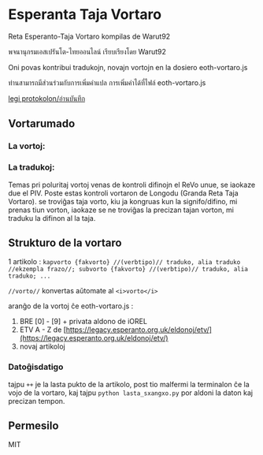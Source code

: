 # Esperanta Taja Vortaro

Reta Esperanto-Taja Vortaro kompilas de Warut92

พจนานุกรมเอสเปรันโต-ไทยออนไลน์ เรียบเรียงโดย Warut92

Oni povas kontribui tradukojn, novajn vortojn en la dosiero eoth-vortaro.js

ท่านสามารถมีส่วนร่วมกับการเพิ่มคำแปล การเพิ่มคำได้ที่ไฟล์ eoth-vortaro.js

[legi protokolon/อ่านบันทึก](./log.txt)

## Vortarumado

### La vortoj: 

### La tradukoj:

Temas pri poluritaj vortoj venas de kontroli difinojn el ReVo unue, se iaokaze due el PIV. Poste estas kontroli vortaron de Longodu (Granda Reta Taja Vortaro). se troviĝas taja vorto, kiu ja kongruas kun la signifo/difino, mi prenas tiun vorton, iaokaze se ne troviĝas la precizan tajan vorton, mi traduku la difinon al la taja.

## Strukturo de la vortaro

1 artikolo :
`kapvorto {fakvorto} //(verbtipo)// traduko, alia traduko //ekzempla frazo//; subvorto {fakvorto} //(verbtipo)// traduko, alia traduko; ...`

`//vorto//` konvertas aŭtomate al `<i>vorto</i>`

aranĝo de la vortoj ĉe eoth-vortaro.js :

1. BRE [0] - [9] + privata aldono de iOREL
2. ETV A - Z de [https://legacy.esperanto.org.uk/eldonoj/etv/](https://legacy.esperanto.org.uk/eldonoj/etv/)
3. novaj artikoloj

### Datoĝisdatigo

tajpu `++` je la lasta pukto de la artikolo, post tio malfermi la terminalon ĉe la vojo de la vortaro, kaj tajpu `python lasta_sxangxo.py` por aldoni la daton kaj precizan tempon.

## Permesilo
MIT
